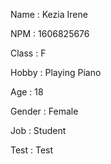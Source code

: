 Name    : Kezia Irene

NPM     : 1606825676

Class   : F

Hobby   : Playing Piano

Age     : 18

Gender  : Female

Job     : Student

Test    : Test
